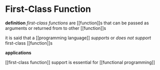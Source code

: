 # First-Class Function

**definition** _first-class functions_ are [[function]]s that can be passed as arguments or returned from to other [[function]]s

it is said that a [[programming language]] _supports_ or _does not support_ first-class [[function]]s

**applications**

[[first-class function]] support is essential for [[functional programming]]
